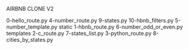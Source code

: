 AIRBNB CLONE V2

0-hello_route.py    4-number_route.py        9-states.py
10-hbnb_filters.py  5-number_template.py     static
1-hbnb_route.py     6-number_odd_or_even.py  templates
2-c_route.py        7-states_list.py
3-python_route.py   8-cities_by_states.py
